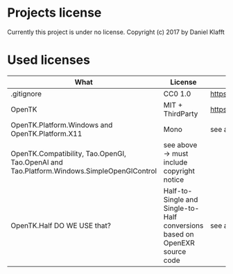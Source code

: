 # Projects license

Currently this project is under no license.
Copyright (c) 2017 by Daniel Klafft

# Used licenses

| What | License | Link |
|------|---------|------|
| .gitignore | CC0 1.0 | https://github.com/github/gitignore/blob/a1c526681bcb84c894288a827580568184f0e42e/LICENSE |
| OpenTK  | MIT + ThirdParty | https://github.com/opentk/opentk/blob/develop/License.txt |
| OpenTK.Platform.Windows and OpenTK.Platform.X11 | Mono | see above -> must include copyright notice | 
| OpenTK.Compatibility, Tao.OpenGl, Tao.OpenAl and Tao.Platform.Windows.SimpleOpenGlControl | see above -> must include copyright notice |
| OpenTK.Half DO WE USE that? | Half-to-Single and Single-to-Half conversions based on OpenEXR source code | see above |

